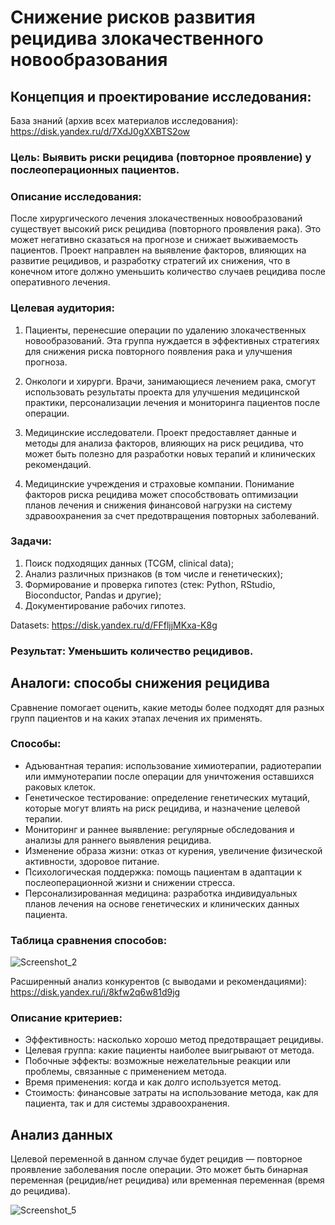 # Снижение рисков развития рецидива злокачественного новообразования
## Концепция и проектирование исследования:
База знаний (архив всех материалов исследования): https://disk.yandex.ru/d/7XdJ0gXXBTS2ow
### Цель: Выявить риски рецидива (повторное проявление) у послеоперационных пациентов.
### Описание исследования: 
После хирургического лечения злокачественных новообразований существует высокий риск рецидива (повторного проявления рака). Это может негативно сказаться на прогнозе и снижает выживаемость пациентов. Проект направлен на выявление факторов, влияющих на развитие рецидивов, и разработку стратегий их снижения, что в конечном итоге должно уменьшить количество случаев рецидива после оперативного лечения.

### Целевая аудитория:
1) Пациенты, перенесшие операции по удалению злокачественных новообразований. Эта группа нуждается в эффективных стратегиях для снижения риска повторного появления рака и улучшения прогноза.

2) Онкологи и хирурги. Врачи, занимающиеся лечением рака, смогут использовать результаты проекта для улучшения медицинской практики, персонализации лечения и мониторинга пациентов после операции.

3) Медицинские исследователи. Проект предоставляет данные и методы для анализа факторов, влияющих на риск рецидива, что может быть полезно для разработки новых терапий и клинических рекомендаций.

4) Медицинские учреждения и страховые компании. Понимание факторов риска рецидива может способствовать оптимизации планов лечения и снижения финансовой нагрузки на систему здравоохранения за счет предотвращения повторных заболеваний.

### Задачи: 
1) Поиск подходящих данных (TCGM, clinical data);
2) Анализ различных признаков (в том числе и генетических);
3) Формирование и проверка гипотез (стек: Python, RStudio, Bioconductor, Pandas и другие);
4) Документирование рабочих гипотез.

Datasets: https://disk.yandex.ru/d/FFfljjMKxa-K8g  
### Результат: Уменьшить количество рецидивов.

## Аналоги: способы снижения рецидива
Сравнение помогает оценить, какие методы более подходят для разных групп пациентов и на каких этапах лечения их применять.
### Способы:
- Адъювантная терапия: использование химиотерапии, радиотерапии или иммунотерапии после операции для уничтожения оставшихся раковых клеток.
- Генетическое тестирование: определение генетических мутаций, которые могут влиять на риск рецидива, и назначение целевой терапии.
- Мониторинг и раннее выявление: регулярные обследования и анализы для раннего выявления рецидива.
- Изменение образа жизни: отказ от курения, увеличение физической активности, здоровое питание.
- Психологическая поддержка: помощь пациентам в адаптации к послеоперационной жизни и снижении стресса.
- Персонализированная медицина: разработка индивидуальных планов лечения на основе генетических и клинических данных пациента.
  
### Таблица сравнения способов:
![Screenshot_2](https://github.com/user-attachments/assets/658b164f-6508-40d9-8cc3-de3f36262686)

Расширенный анализ конкурентов (с выводами и рекомендациями): https://disk.yandex.ru/i/8kfw2q6w81d9jg

### Описание критериев:
- Эффективность: насколько хорошо метод предотвращает рецидивы.
- Целевая группа: какие пациенты наиболее выигрывают от метода.
- Побочные эффекты: возможные нежелательные реакции или проблемы, связанные с применением метода.
- Время применения: когда и как долго используется метод.
- Стоимость: финансовые затраты на использование метода, как для пациента, так и для системы здравоохранения.

## Анализ данных
Целевой переменной в данном случае будет рецидив — повторное проявление заболевания после операции. Это может быть бинарная переменная (рецидив/нет рецидива) или временная переменная (время до рецидива).

![Screenshot_5](https://github.com/user-attachments/assets/38da2064-9ef9-4cc1-abb1-87b8cef7b2f8)





